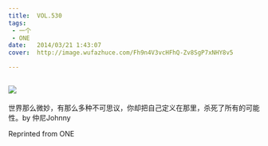 ```yaml
---
title:	VOL.530
tags:
 - 一个
 - ONE
date:	2014/03/21 1:43:07
cover:	http://image.wufazhuce.com/Fh9n4V3vcHFhQ-Zv8SgP7xNHY8v5

---
```

![](http://image.wufazhuce.com/Fh9n4V3vcHFhQ-Zv8SgP7xNHY8v5)
---

世界那么微妙，有那么多种不可思议，你却把自己定义在那里，杀死了所有的可能性。by 仲尼Johnny
 
Reprinted from ONE
